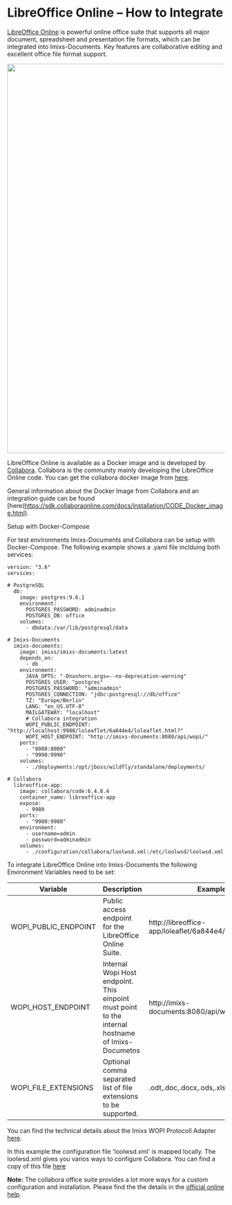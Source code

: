 # LibreOffice Online – How to Integrate

[LibreOffice Online](https://www.libreoffice.org/download/libreoffice-online/) is powerful online office suite that supports all major document, spreadsheet and presentation file formats, which can be integrated into Imixs-Documents. Key features are collaborative editing and excellent office file format support.

<img class="screenshot" src="wopi-01.png" width="900" />

LibreOffice Online is available as a Docker image and is developed by [Collabora](https://www.collaboraoffice.com/code/). Collabora is the community mainly developing the LibreOffice Online code. You can get the collabora docker image from [here](https://hub.docker.com/r/collabora/code).

General information about the Docker Image from Collabora and an integration guide can be found [here(https://sdk.collaboraonline.com/docs/installation/CODE_Docker_image.html).

Setup with Docker-Compose

For test environments Imixs-Documents and Collabora can be setup with Docker-Compose. The following example shows a .yaml file inclduing both services:

	version: "3.6"
	services:
	
	# PostgreSQL
	  db:
	    image: postgres:9.6.1
	    environment:
	      POSTGRES_PASSWORD: adminadmin
	      POSTGRES_DB: office
	    volumes: 
	      - dbdata:/var/lib/postgresql/data
	
	# Imixs-Documents
	  imixs-documents:
	    image: imixs/imixs-documents:latest
	    depends_on:
	      - db
	    environment:
	      JAVA_OPTS: "-Dnashorn.args=--no-deprecation-warning"
	      POSTGRES_USER: "postgres"
	      POSTGRES_PASSWORD: "adminadmin"
	      POSTGRES_CONNECTION: "jdbc:postgresql://db/office"      
	      TZ: "Europe/Berlin"
	      LANG: "en_US.UTF-8"
	      MAILGATEWAY: "localhost"
	      # Collabora integration
	      WOPI_PUBLIC_ENDPOINT: "http://localhost:9980/loleaflet/6a844e4/loleaflet.html?"
	      WOPI_HOST_ENDPOINT: "http://imixs-documents:8080/api/wopi/"
	    ports:
	      - "8080:8080"
	      - "9990:9990"
	    volumes:
	      - ./deployments:/opt/jboss/wildfly/standalone/deployments/
	
	# Collabora 
	  libreoffice-app:
	    image: collabora/code:6.4.8.4
	    container_name: libreoffice-app
	    expose:
	      - 9980
	    ports:
	      - "9980:9980"
	    environment:
	      - username=admin
	      - password=adminadmin
	    volumes:
	      - ./configuration/collabora/loolwsd.xml:/etc/loolwsd/loolwsd.xml

To integrate LibreOffice Online into Imixs-Documents the following Environment Variables need to be set:


| Variable              | Description  							| Example |
| --------------------- |---------------------------------------|---------|
| WOPI_PUBLIC_ENDPOINT  | Public access endpoint for the LibreOffice Online Suite. |http://libreoffice-app/loleaflet/6a844e4/loleaflet.html?
| WOPI_HOST_ENDPOINT    | Internal Wopi Host endpoint. This einpoint must point to the internal hostname of Imixs-Documetns | http://imixs-documents:8080/api/wopi/ |
| WOPI_FILE_EXTENSIONS | Optional comma separated list of file extensions to be supported. |.odt,.doc,.docx,.ods,.xls,.xlsx,.ppt,.pptx|     
     
You can find the technical details about the Imixs WOPI Protocoll Adapter [here](https://github.com/imixs/imixs-adapters/tree/master/imixs-adapters-wopi).
	
In this example the configuration file 'loolwsd.xml' is mapped locally. The loolwsd.xml gives you varios ways to configure Collabora. You can find a copy of this file [here](../docker/configuration/collabora/loolwsd.xml)
  
**Note:** The collabora office suite provides a lot more ways for a custom configuration and installation. Please find the the details in the [official online help](https://sdk.collaboraonline.com/). 

